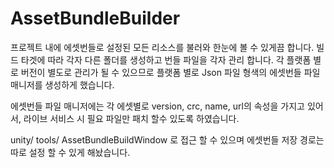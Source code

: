 # AssetBundleBuilder

프로젝트 내에 에셋번들로 설정된 모든 리소스를 불러와 한눈에 볼 수 있게끔 합니다.
빌드 타겟에 따라 각자 다른 폴더를 생성하고 번들 파일을 각자 관리 합니다.
각 플랫폼 별로 버전이 별도로 관리가 될 수 있으므로 플랫폼 별로 Json 파일 형색의 에셋번들 파일 매니저를 생성하게 했습니다.

에셋번들 파일 매니저에는 각 에셋별로 version, crc, name, url의 속성을 가지고 있어서, 라이브 서비스 시 필요 파일만 패치 할수 있도록 하였습니다.

unity/ tools/ AssetBundleBuildWindow 로 접근 할 수 있으며
에셋번들 저장 경로는 따로 설정 할 수 있게 해놨습니다.
